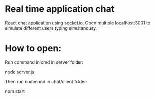 # Real time application chat

React chat application using socket.io. Open multiple localhost:3001 to simulate different users typing simultanousy.

# How to open:

Run command in cmd in server folder:

node server.js

Then run command in chat/client folder:

npm start